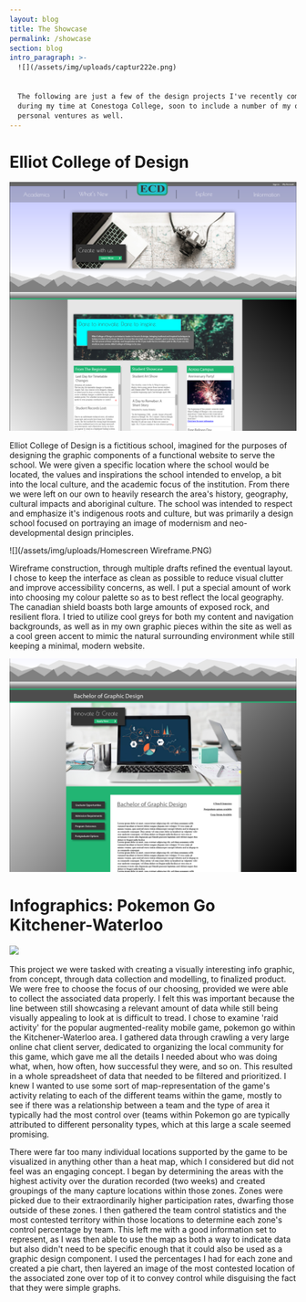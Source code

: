 ```yaml
---
layout: blog
title: The Showcase
permalink: /showcase
section: blog
intro_paragraph: >-
  ![](/assets/img/uploads/captur222e.png)


  The following are just a few of the design projects I've recently completed
  during my time at Conestoga College, soon to include a number of my own
  personal ventures as well.
---
```

# Elliot College of Design

![](/assets/img/uploads/Home_Screen.PNG)

Elliot College of Design is a fictitious school, imagined for the purposes of designing the graphic components of a functional website to serve the school. We were given a specific location where the school would be located, the values and inspirations the school intended to envelop, a bit into the local culture, and the academic focus of the institution. From there we were left on our own to heavily research the area's history, geography, cultural impacts and aboriginal culture. The school was intended to respect and emphasize it's indigenous roots and culture, but was primarily a design school focused on portraying an image of modernism and neo-developmental design principles. 

![](/assets/img/uploads/Homescreen Wireframe.PNG)

 Wireframe construction, through multiple drafts refined the eventual layout. I chose to keep the interface as clean as possible to reduce visual clutter and improve accessibility concerns, as well. I put a special amount of work into choosing my colour palette so as to best reflect the local geography. The canadian shield boasts both large amounts of exposed rock, and resilient flora. I tried to utilize cool greys for both my content and navigation backgrounds, as well as in my own graphic pieces within the site as well as a cool green accent to mimic the natural surrounding environment while still keeping a minimal, modern website.

![](/assets/img/uploads/Program_Description.PNG)

# Infographics: Pokemon Go Kitchener-Waterloo

![](/assets/img/uploads/a2-module-b.png)

This project we were tasked with creating a visually interesting info graphic, from concept, through data collection and modelling, to finalized product. We were free to choose the focus of our choosing, provided we were able to collect the associated data properly. I felt this was important because the line between still showcasing a relevant amount of data while still being visually appealing to look at is difficult to tread. I chose to examine 'raid activity' for the popular augmented-reality mobile game, pokemon go within the Kitchener-Waterloo area. I gathered data through crawling a very large online chat client server, dedicated to organizing the local community for this game, which gave me all the details I needed about who was doing what, when, how often, how successful they were, and so on. This resulted in a whole spreadsheet of data that needed to be filtered and prioritized. I knew I wanted to use some sort of map-representation of the game's activity relating to each of the different teams within the game, mostly to see if there was a relationship between a team and the type of area it typically had the most control over (teams within Pokemon go are typically attributed to different personality types, which at this large a scale seemed promising. 

There were far too many individual locations supported by the game to be visualized in anything other than a heat map, which I considered but did not feel was an engaging concept. I began by determining the areas with the highest activity over the duration recorded (two weeks) and created groupings of the many capture locations within those zones. Zones were picked due to their extraordinarily higher participation rates, dwarfing those outside of these zones. I then gathered the team control statistics and the most contested territory within those locations to determine each zone's control percentage by team. This left me with a good information set to represent, as I was then able to use the map as both a way to indicate data but also didn't need to be specific enough that it could also be used as a graphic design component. I used the percentages I had for each zone and created a pie chart, then layered an image of the most contested location of the associated zone over top of it to convey control while disguising the fact that they were simple graphs.
